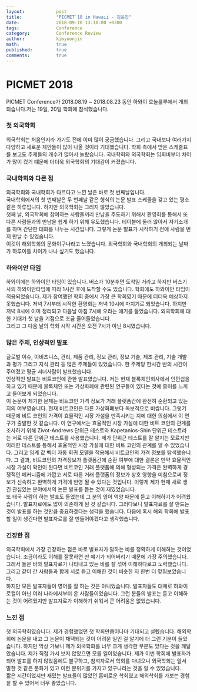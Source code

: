 ```yaml
---
layout:            post
title:             "PICMET`18 in Hawaii - 김윤진"
date:              2018-09-10 13:10:00 +0300
tags:              Conference
category:          Conference Review
author:            kimyoonjin
math:              true
published:         true
comments:          true
---
```

# PICMET 2018
PICMET Conference가 2018.08.19 ~ 2018.08.23 동안 하와이 호놀룰루에서 개최되습니다.저는 19일, 20일 학회에 참석했습니다.

### 첫 외국학회
외국학회는 처음인지라 가기도 전에 이미 많이 궁금했습니다. 그리고 국내보다 여러가지 다양하고 새로운 제안들이 많이 나올 것이라 기대했습니다. 학회 측에서 받은 스케줄표를 보고도 주제들의 개수가 많아서 놀랐습니다. 국내학회와 외국학회는 입회비부터 차이가 많이 컸기 떄문에 더더욱 외국학회의 기대감이 커졌습니다.   

### 국내학회와 다른 점
외국학회와 국내학회가 다르다고 느낀 날은 바로 첫 번째날입니다.   
국내학회에서의 첫 번째날은 두 번째날 같은 형식의 논문 발표 스케줄을 갖고 있는 평소같은 하루입니다. 하지만 외국학회는 그러지 않았습니다.  
첫째 날, 외국학회에 참여하는 사람들끼리 만남을 주도하기 위해서 환영회를 통해서 또 다른 사람들과의 만남을 쉽게 하기 위해 유도했습니다. 테이블에 둘러 앉아서 자기소개를 하며 간단한 대화를 나누는 시간입니다.  그렇게 논문 발표가 시작하기 전에 사람을 먼저 만날 수 있었습니다.   
이것이 해외학회의 문화이구나라고 느꼈습니다. 외국학회와 국내학회의 개최되는 날짜가 하루이틀 차이가 나나 싶기도 했습니다.    


### 하와이안 타임
하와이에는 하와이안 타임이 있습니다. 버스가 10분후면 도착일 거라고 하지만 버스기사의 하와이안타임에 따라 1시간 후에 도착할 수도 있습니다. 학회에도 하와이안 타임이 적용되었습니다. 제가 참여했던 학회 중에서 가장 큰 학회였기 때문에 더더욱 예상하지 못했습니다.
저녁 7시부터 시작한 환영회는 저녁 10시에 마치기로 되었습니다. 하지만 저녁 8시에 이미 정리되고 다음날 아침 7시에 오라는 얘기를 들었습니다. 외국학회에 대한 기대가 첫 날을 기점으로 조금 줄어들었습니다.   
그리고 그 다음 날의 학회 시작 시간은 오전 7시가 아닌 8시였습니다.

### 많은 주제, 인상적인 발표
글로벌 이슈, 이비즈니스, 관리, 제품 관리, 정보 관리, 정보 기술, 제조 관리, 기술 개발과 평가 그리고 지식 관리 등 많은 주제들이 있었습니다. 한 주제당 한시간 반의 시간이 주어졌고 평균 서너사람이 발표했습니다.  
인상적인 발표는 비트코인에 관한 발표였습니다. 저는 현재 블록체인회사에서 인턴쉽을 하고 있기 때문에 블록체인 또는 가상화폐에 관련된 연구들이 있다는 것에 흥미를 느끼고 들어보게 되었습니다.   
이 논문이 제기한 문제는 비트코인 가격 정보가 거래 플랫폼간에 완전히 순환되고 있는지의 여부였습니다.
현재 비트코인은 다른 가상화폐보다 독보적으로 비쌉니다. 그렇기 때문에 비트 코인의 가격이 효율적인 시장 가설을 만족시키는 지에 대한 의심에서 이 연구가 출발한 것 같습니다. 이 연구에서는 효율적인 시장 가설에 대한 비트 코인의 관계를 조사하기 위해 Zivot-Andrews 단위근 테스트와 Kapetanios-Shin 단위근 테스트라는 서로 다른 단위근 테스트를 사용했습니다. 제가 단위근 테스트를 잘 알지는 모르지만 이러한 테스트를 통해서 효율적인 시장 가설에 대한 비트 코인의 관계를 알 수 있었습니다. 그리고 임계 값 벡터 자동 회귀 모델을 적용해서 비트코인의 가격 정보를 탐색했습니다. 그 결과, 비트코인의 가격정보가 플랫폼간에 순환 여부에 대한 결론은 만약 효율적인 시장 가설이 확인이 된다면 비트코인 거래 플랫폼에 의해 형성되는 가격은 완벽하게 경쟁적인 메커니즘에 가깝고 서로 다른 거래 플랫폼의 정보가 상호 영향을 미침으로써 정보가 신속하고 완벽하게 가격에 반영 될 수 있다는 것입니다.
이렇게 제가 현재 새로 생긴 관심있는 분야에서의 논문 발표를 듣는 것이 재밌었습니다.   
또 태국 사람이 하는 발표도 들었는데 그 분의 영어 억양 때문에 듣고 이해하기가 어려웠습니다. 발표자료에도 많이 의존하게 된 것 같습니다. 그러다보니 발표자료를 잘 만드는 것이 발표를 하는 것만큼 중요하겠다는 생각을 했습니다. 다음에 혹시 해외 학회에 발표할 일이 생긴다면 발표자료를 잘 만들어야겠다고 생각했습니다.

### 긴장한 점
외국학회에서 가장 긴장하는 점은 바로 발표자가 말하는 바를 정확하게 이해하는 것이었습니다. 조금이라도 이해를 잘못하면 딴 얘기가 되어버리기 때문에 가장 주의했습니다. 그래서 들은 바와 발표자료가 나타내고 있는 바를 잘 섞어 이해하다로고 노력했습니다. 그리고 같이 간 사람들과 함께 서로 듣고 이해한 것이 비슷한 지 한번 더 맞춰보았습니다.     
하지만 모든 발표자들이 영어를 잘 하는 것은 아니었습니다. 발표자들도 대체로 하와이 로컬이 아닌 여러 나라에서부터 온 사람들이었습니다. 그런 분들의 발표는 듣고 이해하는 것이 어려웠지만 발표자료가 이해하기 쉬워서 큰 어려움은 없었습니다.

### 느낀 점
첫 외국학회였습니다. 제가 경험했었던 첫 학회만큼이나마 기대되고 설렜습니다. 해외학회에 논문을 내고 그 논문이 채택되는 것이 어려운 일인 걸 알기에 더 그런 기분이 들었습니다. 하지만 막상 가보니 제가 외국학회를 너무 크게 생각한 부분도 있다는 것을 깨달았습니다. 제가 직접 가서 보지 않았으면 모를 일이었습니다. 제가 이번 학회에 발표자가 되어 발표를 하지 않았음에도 불구하고, 참석자로서 학회를 다녀오니 외국학회는 앞서 말한 것 같은 문화가 있고 이런 분위기를 가지고 있구나라는 것을 알 수 있었습니다.  
짧은 시간이었지만 재밌는 발표들이 많았던 흥미로운 학회였고 해외학회를 가보는 경험을 할 수 있어서 너무 좋았습니다.
